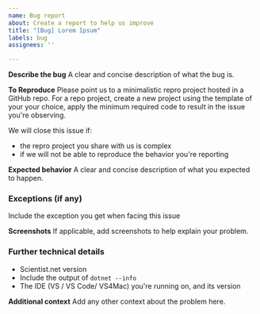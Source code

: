 ```yaml
---
name: Bug report
about: Create a report to help us improve
title: "[Bug] Lorem Ipsum"
labels: bug
assignees: ''

---
```


**Describe the bug**
A clear and concise description of what the bug is.

**To Reproduce**
Please point us to a minimalistic repro project hosted in a GitHub repo.
For a repo project, create a new project using the template of your your choice, apply the minimum required code to result in the issue you're observing.

We will close this issue if:
- the repro project you share with us is complex
- if we will not be able to reproduce the behavior you're reporting

**Expected behavior**
A clear and concise description of what you expected to happen.

### Exceptions (if any)
Include the exception you get when facing this issue

**Screenshots**
If applicable, add screenshots to help explain your problem.

### Further technical details
- Scientist.net version
- Include the output of `dotnet --info`
- The IDE (VS / VS Code/ VS4Mac) you're running on, and its version

**Additional context**
Add any other context about the problem here.
